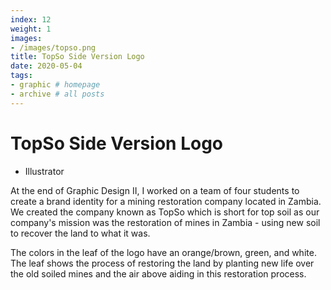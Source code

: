```yaml
---
index: 12
weight: 1
images:
- /images/topso.png
title: TopSo Side Version Logo
date: 2020-05-04
tags:
- graphic # homepage
- archive # all posts
---
```


# TopSo Side Version Logo
- Illustrator

At the end of Graphic Design II, I worked on a team of four students to create a brand identity for a mining restoration company located in Zambia. We created the company known as TopSo which is short for top soil as our company's mission was the restoration of mines in Zambia - using new soil to recover the land to what it was.

The colors in the leaf of the logo have an orange/brown, green, and white. The leaf shows the process of restoring the land by planting new life over the old soiled mines and the air above aiding in this restoration process. 